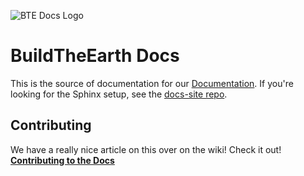 ![BTE Docs Logo](./bte_docs.png)
# BuildTheEarth Docs

This is the source of documentation for our [Documentation](https://bte.rtfd.io).
If you're looking for the Sphinx setup, see the [docs-site repo](https://github.com/BuildTheEarth/docs-site).

Contributing
------------

We have a really nice article on this over on the wiki! Check it out! [**Contributing to the Docs**](https://bte.rtfd.io/en/onboarding/contributing/)